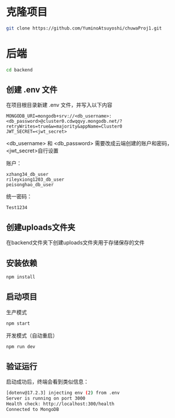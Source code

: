 # 克隆项目

```bash
git clone https://github.com/YuminoAtsuyoshi/chuwaProj1.git
```

# 后端

```bash
cd backend
```

## 创建 .env 文件

在项目根目录新建 .env 文件，并写入以下内容

```
MONGODB_URI=mongodb+srv://<db_username>:<db_password>@cluster0.cdwqqvy.mongodb.net/?retryWrites=true&w=majority&appName=Cluster0
JWT_SECRET=<jwt_secret>
```

<db_username> 和 <db_password> 需要改成云端创建的账户和密码，<jwt_secret>自行设置

账户：

```
xzhang34_db_user
rileyxiong1203_db_user
peisonghao_db_user
```

统一密码：

```
Test1234
```

## 创建uploads文件夹

在backend文件夹下创建uploads文件夹用于存储保存的文件

## 安装依赖

```bash
npm install
```

## 启动项目

生产模式

```bash
npm start
```

开发模式（自动重启）

```bash
npm run dev
```

## 验证运行

启动成功后，终端会看到类似信息：

```bash
[dotenv@17.2.3] injecting env (2) from .env
Server is running on port 3000
Health check: http://localhost:300/health
Connected to MongoDB
```
